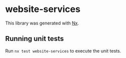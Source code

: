# website-services

This library was generated with [Nx](https://nx.dev).

## Running unit tests

Run `nx test website-services` to execute the unit tests.
